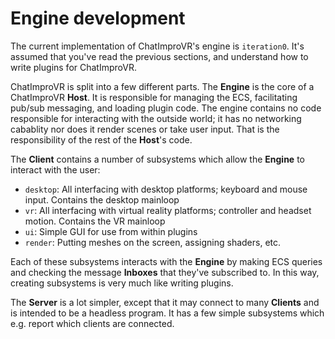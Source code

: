 # Engine development
The current implementation of ChatImproVR's engine is `iteration0`. It's assumed that you've read the previous sections, and understand how to write plugins for ChatImproVR.

ChatImproVR is split into a few different parts. The **Engine** is the core of a ChatImproVR **Host**. It is responsible for managing the ECS, facilitating pub/sub messaging, and loading plugin code. The engine contains no code responsible for interacting with the outside world; it has no networking cabablity nor does it render scenes or take user input. That is the responsibility of the rest of the **Host**'s code. 

The **Client** contains a number of subsystems which allow the **Engine** to interact with the user:
* `desktop`: All interfacing with desktop platforms; keyboard and mouse input. Contains the desktop mainloop
* `vr`: All interfacing with virtual reality platforms; controller and headset motion. Contains the VR mainloop
* `ui`: Simple GUI for use from within plugins
* `render`: Putting meshes on the screen, assigning shaders, etc.

Each of these subsystems interacts with the **Engine** by making ECS queries and checking the message **Inboxes** that they've subscribed to. In this way, creating subsystems is very much like writing plugins.

The **Server** is a lot simpler, except that it may connect to many **Clients** and is intended to be a headless program. It has a few simple subsystems which e.g. report which clients are connected.
